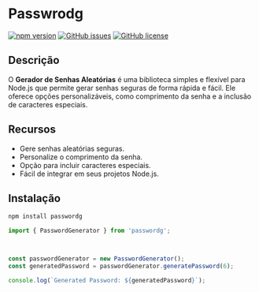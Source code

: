 # Passwrodg 

[![npm version](https://badge.fury.io/js/passwordg.svg)](https://badge.fury.io/js/passwordg)
[![GitHub issues](https://img.shields.io/github/issues/seu-usuario/passwordg.svg)](https://github.com/wellingtondev-senior/passwordg/issues)
[![GitHub license](https://img.shields.io/github/license/seu-usuario/passwordg.svg)](https://github.com/wellingtondev-senior/passwordg/blob/master/LICENSE)

## Descrição

O **Gerador de Senhas Aleatórias** é uma biblioteca simples e flexível para Node.js que permite gerar senhas seguras de forma rápida e fácil. Ele oferece opções personalizáveis, como comprimento da senha e a inclusão de caracteres especiais.

## Recursos

- Gere senhas aleatórias seguras.
- Personalize o comprimento da senha.
- Opção para incluir caracteres especiais.
- Fácil de integrar em seus projetos Node.js.

## Instalação

```bash
npm install passwordg
```

```javascript
import { PasswordGenerator } from 'passwordg';



const passwordGenerator = new PasswordGenerator();
const generatedPassword = passwordGenerator.generatePassword(6);

console.log(`Generated Password: ${generatedPassword}`);

```